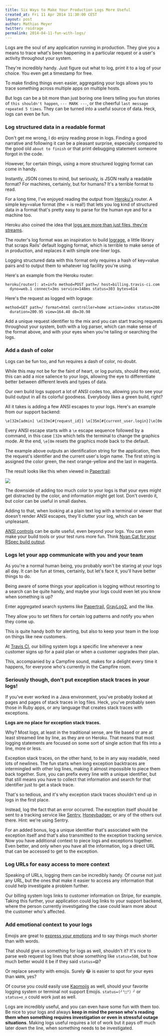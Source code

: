 ```yaml
---
title: Six Ways to Make Your Production Logs More Useful
created_at: Fri 11 Apr 2014 11:30:00 CEST
layout: post
author: Mathias Meyer
twitter: roidrage
permalink: 2014-04-11-fun-with-logs/
---
```

Logs are the soul of any application running in production. They give you a means to trace what's been happening in a particular request or a user's activity throughout your system.

They're incredibly handy. Just figure out what to log, print it to a log of your choice. You even get a timestamp for free.

To make finding things even easier, aggregating your logs allows you to trace something across multiple apps on multiple hosts.

But logs can be a bit more than just boring one liners telling you fun stories of `this shouldn't happen`, `--- MARK ---`, or the cheerful `last message repeated 5 times`. They can be turned into a useful source of data. Heck, logs can even be fun.

### Log structured data in a readable format

Don't get me wrong, I do enjoy reading prose in logs. Finding a good narrative and following it can be a pleasant surprise, especially compared to the good old `about to finish` or that print debugging statement someone forgot in the code.

However, for certain things, using a more structured logging format can come in handy.

Instantly, JSON comes to mind, but seriously, is JSON really a readable format? For machines, certainly, but for humans? It's a terrible format to read.

For a long time, I've enjoyed reading the output from [Heroku's](https://www.heroku.com) router. A simple key=value format (the = is real!) that lets you log kind of structured data in a format that's pretty easy to parse for the human eye and for a machine too.

Heroku also coined the idea that [logs are more than just files, they're streams](https://adam.heroku.com/past/2011/4/1/logs_are_streams_not_files/).

The router's log format was an inspiration to build [lograge](https://github.com/roidrage/lograge), a little library that scraps Rails' default logging format, which is terrible to make sense of in production, and replaces it with simple one-liner logs.

Logging structured data with this format only requires a hash of key=value pairs and to output them to whatever log facility you're using.

Here's an example from the Heroku router:

    heroku[router]: at=info method=POST path=/ host=billing.travis-ci.com
      dyno=web.1 connect=3ms service=148ms status=303 bytes=614

Here's the request as logged with lograge:

    method=GET path=/ format=html controller=home action=index status=200
      duration=200.95 view=164.48 db=30.98

Add a unique request identifier to the mix and you can start tracing requests throughout your system, both with a log parser, which can make sense of the format above, and with your eyes when you're tailing or searching the logs.

### Add a dash of color

Logs can be fun too, and fun requires a dash of color, no doubt.

While this may not be for the faint of heart, or log purists, should they exist, this can add a nice salience to your logs, allowing the eye to differentiate better between different levels and types of data.

Our own build logs support a lot of ANSI codes too, allowing you to see your build output in all its colorful goodness. Everybody likes a green build, right?

All it takes is adding a few ANSI escapes to your logs. Here's an example from our support backend:

    \e[32m[admin] \e[33m[#{request_id}] \e[35m[#{current_user.login}]\e[0m

Every ANSI escape starts with a `\e` escape sequence followed by a command, in this case `[32m` which tells the terminal to change the graphics mode. At the end, `\e[0m` resets the graphics mode back to the default.

The example above outputs an identification string for the application, then the request's identifier and the current user's login name. The first string is assigned the color green, the next orange-yellow and the last in magenta.

The result looks like this when viewed in [Papertrail](https://papertrailapp.com):

![](http://s3itch.paperplanes.de/ansilogs_20140411_105032.jpg)
  
The downside of adding too much color to your logs is that your eyes might get distracted by the color, and information might get lost. Don't overdo it, but color can be useful in small dashes.

Adding to that, when looking at a plain text log with a terminal or viewer that doesn't render ANSI escapes, they'll clutter your log, which can be unpleasant.

[ANSI controls](http://ascii-table.com/ansi-escape-sequences.php) can be quite useful, even beyond your logs. You can even make your build tools or your test runs more fun. Think [Nyan Cat for your RSpec build output](http://www.mattsears.com/articles/2011/11/16/nyan-cat-rspec-formatter).

### Logs let your app communicate with you and your team

As you're a normal human being, you probably won't be staring at your logs all day. It can be fun at times, certainly, but let's face it, you'll have better things to do.

Being aware of some things your application is logging without resorting to a search can be quite handy, and maybe your logs could even let you know when something is up?

Enter aggregated search systems like [Papertrail](https://papertrailapp.com), [GrayLog2](http://graylog2.org), and the like.

They allow you to set filters for certain log patterns and notify you when they come up.

This is quite handy both for alerting, but also to keep your team in the loop on things like new customers.

At [Travis CI](https://travis-ci.com), our billing system logs a specific line whenever a new customer signs up for a paid plan or when a customer upgrades their plan.

This, accompanied by a Campfire sound, makes for a delight every time it happens, for everyone who's currently in the Campfire room.

### Seriously though, don't put exception stack traces in your logs!

If you've ever worked in a Java environment, you've probably looked at pages and pages of stack traces in log files. Heck, you've probably seen those in Ruby apps, or any language that creates stack traces with exceptions.

**Logs are no place for exception stack traces.**

Why? Most logs, at least in the traditional sense, are file based or are at least streamed line by line, as they are on Heroku. That means that most logging statements are focused on some sort of single action that fits into a line, more or less.

Exception stack traces, on the other hand, to be in any way readable, need lots of newlines. The fun starts when long exception backtraces are intermingled with other log lines, making it almost impossible to piece them back together. Sure, you can prefix every line with a unique identifier, but that still means you have to collect that information and search for that identifier just to get a stack trace.

That's so tedious, and it's why exception stack traces shouldn't end up in logs in the first place.

Instead, log the fact that an error occurred. The exception itself should be sent to a tracking service like [Sentry](http://getsentry.com), [Honeybadger](http://honeybadger.io), or any of the others out there. Hint: we're using Sentry.

For an added bonus, log a unique identifier that's associated with the exception itself and that's also transmitted to the exception tracking service. Now you have additional context to piece logs and exceptions together. Even better, and only when you have all the information, log a direct URL that can be accessed to get to the exception.

### Log URLs for easy access to more context

Speaking of URLs, logging them can be incredibly handy. Of course not just any URL, but the ones that make it easier to access any information that could help investigate a problem further.

Our billing system logs links to customer information on Stripe, for example. Taking this further, your application could log links to your support backend, where the person currently investigating the case could learn more about the customer who's affected.

### Add emotional context to your logs

Emojis are great to [express your emotions](http://wynnnetherland.com/journal/putting-the-emote-in-remote-work) and to say things much shorter than with words.

That should give us something for logs as well, shouldn't it? It's nice to parse web request log lines that show something like `status=500`, but how much better would it be if they said `status=😱`?

Or replace severity with emojis. Surely 😂 is easier to spot for your eyes than `WARN`, yes?

Of course you could easily use [Kaomojis](http://www.chatslang.com/emoticons/kaomoji) as well, should your favorite logging system or terminal not support Emojis. `status=(╯°□°）╯` or `status=ಠ_ಠ` could work just as well.

Logs are incredibly useful, and you can even have some fun with them too. Be nice to your logs and always **keep in mind the person who's reading them when something requires investigation or even in stressful outage situations**. Making logs useful requires a lot of work but it pays off much later down the line, when something needs to be investigated.
